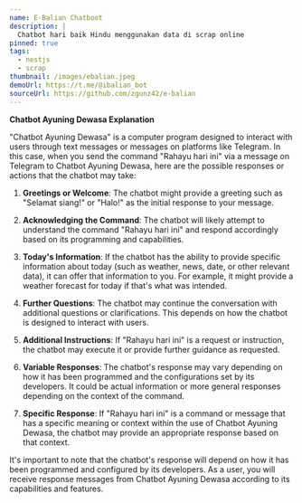 ```yaml
---
name: E-Balian Chatboot
description: |
  Chatbot hari baik Hindu menggunakan data di scrap online
pinned: true
tags:
  - nestjs
  - scrap
thumbnail: /images/ebalian.jpeg
demoUrl: https://t.me/@ibalian_bot
sourceUrl: https://github.com/zgunz42/e-balian
---
```


**Chatbot Ayuning Dewasa Explanation**

"Chatbot Ayuning Dewasa" is a computer program designed to interact with users through text messages or messages on platforms like Telegram. In this case, when you send the command "Rahayu hari ini" via a message on Telegram to Chatbot Ayuning Dewasa, here are the possible responses or actions that the chatbot may take:

1. **Greetings or Welcome**: The chatbot might provide a greeting such as "Selamat siang!" or "Halo!" as the initial response to your message.

2. **Acknowledging the Command**: The chatbot will likely attempt to understand the command "Rahayu hari ini" and respond accordingly based on its programming and capabilities.

3. **Today's Information**: If the chatbot has the ability to provide specific information about today (such as weather, news, date, or other relevant data), it can offer that information to you. For example, it might provide a weather forecast for today if that's what was intended.

4. **Further Questions**: The chatbot may continue the conversation with additional questions or clarifications. This depends on how the chatbot is designed to interact with users.

5. **Additional Instructions**: If "Rahayu hari ini" is a request or instruction, the chatbot may execute it or provide further guidance as requested.

6. **Variable Responses**: The chatbot's response may vary depending on how it has been programmed and the configurations set by its developers. It could be actual information or more general responses depending on the context of the command.

7. **Specific Response**: If "Rahayu hari ini" is a command or message that has a specific meaning or context within the use of Chatbot Ayuning Dewasa, the chatbot may provide an appropriate response based on that context.

It's important to note that the chatbot's response will depend on how it has been programmed and configured by its developers. As a user, you will receive response messages from Chatbot Ayuning Dewasa according to its capabilities and features.
